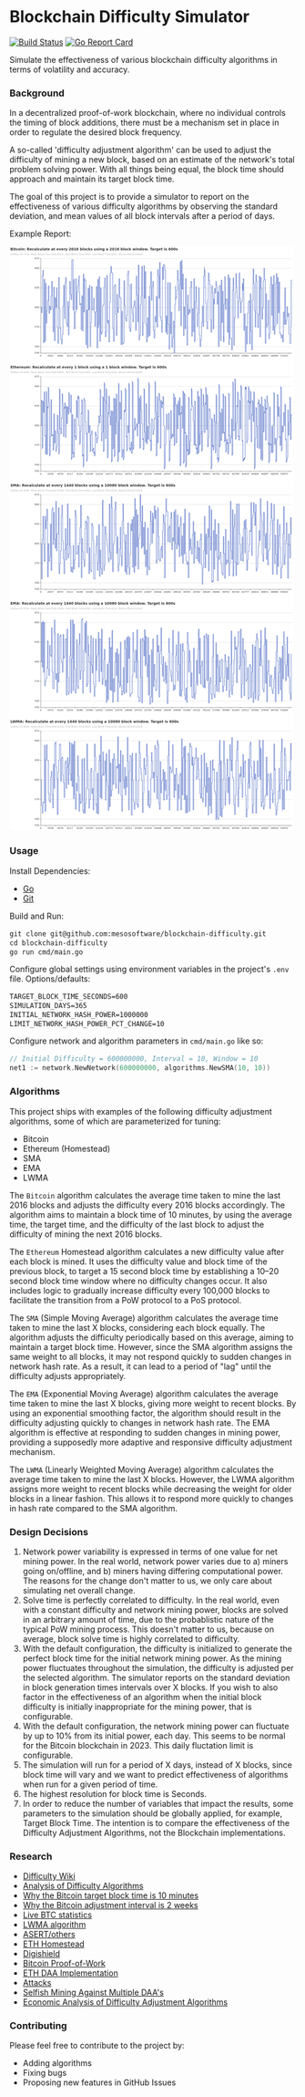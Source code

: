 # Blockchain Difficulty Simulator

[![Build Status](https://github.com/seanvaleo/dsim/actions/workflows/go.yml/badge.svg)](https://github.com/seanvaleo/dsim/actions)
[![Go Report Card](https://goreportcard.com/badge/github.com/seanvaleo/dsim)](https://goreportcard.com/report/github.com/seanvaleo/dsim)

Simulate the effectiveness of various blockchain difficulty algorithms in terms of volatility and accuracy.


### Background

In a decentralized proof-of-work blockchain, where no individual controls the timing of block additions, there
must be a mechanism set in place in order to regulate the desired block frequency.

A so-called 'difficulty adjustment algorithm' can be used to adjust the difficulty of mining a new block,
based on an estimate of the network's total problem solving power. With all things being equal, the
block time should approach and maintain its target block time.

The goal of this project is to provide a simulator to report on the effectiveness of various
difficulty algorithms by observing the standard deviation, and mean values of all block intervals
after a period of days.

Example Report:

![screenshot](screenshot.png)


### Usage

Install Dependencies:
- [Go](https://golang.org/doc/install)
- [Git](https://git-scm.com/download)

Build and Run:
```
git clone git@github.com:mesosoftware/blockchain-difficulty.git
cd blockchain-difficulty
go run cmd/main.go
```

Configure global settings using environment variables in the project's `.env` file. Options/defaults:
```
TARGET_BLOCK_TIME_SECONDS=600
SIMULATION_DAYS=365
INITIAL_NETWORK_HASH_POWER=1000000
LIMIT_NETWORK_HASH_POWER_PCT_CHANGE=10
```

Configure network and algorithm parameters in `cmd/main.go` like so:
```go
// Initial Difficulty = 600000000, Interval = 10, Window = 10
net1 := network.NewNetwork(600000000, algorithms.NewSMA(10, 10))
```

### Algorithms

This project ships with examples of the following difficulty adjustment algorithms, some of which are parameterized for tuning:

- Bitcoin
- Ethereum (Homestead)
- SMA
- EMA
- LWMA

The `Bitcoin` algorithm calculates the average time taken to mine the last 2016 blocks and adjusts the difficulty every 2016 blocks accordingly. The algorithm aims to maintain a block time of 10 minutes, by using the average time, the target time, and the difficulty of the last block to adjust the difficulty of mining the next 2016 blocks.

The `Ethereum` Homestead algorithm  calculates a new difficulty value after each block is mined. It uses the difficulty value and block time of the previous block, to target a 15 second block time by establishing a 10–20 second block time window where no difficulty changes occur. It also includes logic to gradually increase difficulty every 100,000 blocks to facilitate the transition from a PoW protocol to a PoS protocol.

The `SMA` (Simple Moving Average) algorithm calculates the average time taken to mine the last X blocks, considering each block equally. The algorithm adjusts the difficulty periodically based on this average, aiming to maintain a target block time. However, since the SMA algorithm assigns the same weight to all blocks, it may not respond quickly to sudden changes in network hash rate. As a result, it can lead to a period of "lag" until the difficulty adjusts appropriately.

The `EMA` (Exponential Moving Average) algorithm calculates the average time taken to mine the last X blocks, giving more weight to recent blocks. By using an exponential smoothing factor, the algorithm should result in the difficulty adjusting quickly to changes in network hash rate. The EMA algorithm is effective at responding to sudden changes in mining power, providing a supposedly more adaptive and responsive difficulty adjustment mechanism.

The `LWMA` (Linearly Weighted Moving Average) algorithm calculates the average time taken to mine the last X blocks. However, the LWMA algorithm assigns more weight to recent blocks while decreasing the weight for older blocks in a linear fashion. This allows it to respond more quickly to changes in hash rate compared to the SMA algorithm.


### Design Decisions

1) Network power variability is expressed in terms of one value for net mining power. In the real world, network power varies due to a) miners going on/offline, and b) miners having differing computational power. The reasons for the change don't matter to us, we only care about simulating net overall change.
2) Solve time is perfectly correlated to difficulty. In the real world, even with a constant difficulty and network mining power, blocks are solved in an arbitrary amount of time, due to the probablistic nature of the typical PoW mining process. This doesn't matter to us, because on average, block solve time is highly correlated to difficulty.
3) With the default configuration, the difficulty is initialized to generate the perfect block time for the initial network mining power. As the mining power fluctuates throughout the simulation, the difficulty is adjusted per the selected algorithm. The simulator reports on the standard deviation in block generation times intervals over X blocks. If you wish to also factor in the effectiveness of an algorithm when the initial block difficulty is initially inappropriate for the mining power, that is configurable.
4) With the default configuration, the network mining power can fluctuate by up to 10% from its initial power, each day. This seems to be normal for the Bitcoin blockchain in 2023. This daily fluctation limit is configurable. 
5) The simulation will run for a period of X days, instead of X blocks, since block time will vary and we want to predict effectiveness of algorithms when run for a given period of time.
6) The highest resolution for block time is Seconds.
7) In order to reduce the number of variables that impact the results, some parameters to the simulation should be globally applied, for example, Target Block Time. The intention is to compare the effectiveness of the Difficulty Adjustment Algorithms, not the Blockchain implementations.


### Research

- [Difficulty Wiki](https://en.bitcoin.it/wiki/Difficulty)
- [Analysis of Difficulty Algorithms](https://github.com/zawy12/difficulty-algorithms/issues/50)
- [Why the Bitcoin target block time is 10 minutes](https://bitcoin.stackexchange.com/questions/1863/why-was-the-target-block-time-chosen-to-be-10-minutes)
- [Why the Bitcoin adjustment interval is 2 weeks](https://bitcoin.stackexchange.com/questions/65868/why-was-it-chosen-to-adjust-difficulty-every-2-weeks-rather-than-2-days-or-ever)
- [Live BTC statistics](https://siastats.info/mining)
- [LWMA algorithm](https://github.com/zawy12/difficulty-algorithms/issues/3)
- [ASERT/others](https://reference.cash/protocol/blockchain/proof-of-work/difficulty-adjustment-algorithm)
- [ETH Homestead](https://blog.cotten.io/ethereums-eip-2-4-15-second-block-target-98d4c11017e1)
- [Digishield](https://dgbwiki.com/index.php?title=DigiShield)
- [Bitcoin Proof-of-Work](https://github.com/bitcoin/bitcoin/blob/master/src/pow.cpp)
- [ETH DAA Implementation](https://github.com/ethereum/go-ethereum/blob/81d328a73e00454912edf79e74f7d041467fa2aa/consensus/ethash/difficulty.go#L82)
- [Attacks](https://old.reddit.com/r/Bitcoin/comments/mtugta/mentor_monday_april_19_2021_ask_all_your_bitcoin/gv86j6b/?context=5)
- [Selfish Mining Against Multiple DAA's](https://eprint.iacr.org/2020/094.pdf)
- [Economic Analysis of Difficulty Adjustment Algorithms](https://papers.ssrn.com/sol3/papers.cfm?abstract_id=3410460)


### Contributing

Please feel free to contribute to the project by:
- Adding algorithms
- Fixing bugs
- Proposing new features in GitHub Issues
